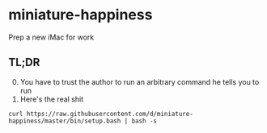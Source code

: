 # miniature-happiness
Prep a new iMac for work

## TL;DR
0. You have to trust the author to run an arbitrary command he tells you to run
0. Here's the real shit
```
curl https://raw.githubusercontent.com/d/miniature-happiness/master/bin/setup.bash | bash -s
```
